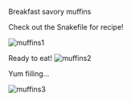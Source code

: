 Breakfast savory muffins

Check out the Snakefile for recipe! 

![muffins1](muffins1.jpeg)

Ready to eat!
![muffins2](muffins2.jpeg)

Yum fiiling...

![muffins3](muffins3.jpeg)
